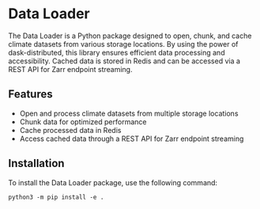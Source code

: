 # Data Loader

The Data Loader is a Python package designed to open, chunk, and cache
climate datasets from various storage locations.
By using the power of dask-distributed, this library ensures efficient data
processing and accessibility. Cached data is stored in Redis and can be
accessed via a REST API for Zarr endpoint streaming.

## Features

- Open and process climate datasets from multiple storage locations
- Chunk data for optimized performance
- Cache processed data in Redis
- Access cached data through a REST API for Zarr endpoint streaming

## Installation

To install the Data Loader package, use the following command:

```console
python3 -m pip install -e .
```
